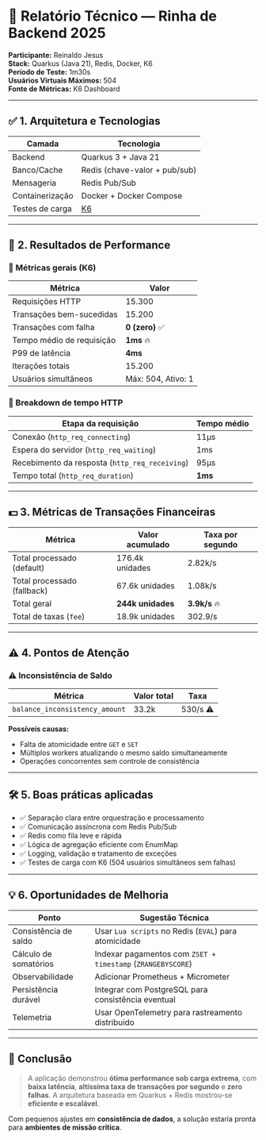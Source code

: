 # 🧾 Relatório Técnico — Rinha de Backend 2025

**Participante:** Reinaldo Jesus  
**Stack:** Quarkus (Java 21), Redis, Docker, K6  
**Período de Teste:** 1m30s  
**Usuários Virtuais Máximos:** 504  
**Fonte de Métricas:** K6 Dashboard

---

## ✅ 1. Arquitetura e Tecnologias

| Camada        | Tecnologia                        |
|---------------|------------------------------------|
| Backend       | Quarkus 3 + Java 21                |
| Banco/Cache   | Redis (chave-valor + pub/sub)      |
| Mensageria    | Redis Pub/Sub                      |
| Containerização | Docker + Docker Compose         |
| Testes de carga | [K6](https://k6.io)              |

---

## 🚀 2. Resultados de Performance

### 🔹 Métricas gerais (K6)

| Métrica                   | Valor                    |
|---------------------------|--------------------------|
| Requisições HTTP          | 15.300                   |
| Transações bem-sucedidas  | 15.200                   |
| Transações com falha      | **0 (zero)** ✅          |
| Tempo médio de requisição | **1ms** 🔥               |
| P99 de latência           | **4ms**                  |
| Iterações totais          | 15.200                   |
| Usuários simultâneos      | Máx: 504, Ativo: 1       |

### 🔹 Breakdown de tempo HTTP

| Etapa da requisição           | Tempo médio |
|-------------------------------|-------------|
| Conexão (`http_req_connecting`) | 11µs      |
| Espera do servidor (`http_req_waiting`) | 1ms  |
| Recebimento da resposta (`http_req_receiving`) | 95µs |
| Tempo total (`http_req_duration`) | **1ms** |

---

## 💵 3. Métricas de Transações Financeiras

| Métrica                         | Valor acumulado | Taxa por segundo |
|----------------------------------|------------------|-------------------|
| Total processado (default)       | 176.4k unidades  | 2.82k/s           |
| Total processado (fallback)      | 67.6k unidades   | 1.08k/s           |
| Total geral                      | **244k unidades**| **3.9k/s** 🔥     |
| Total de taxas (`fee`)           | 18.9k unidades   | 302.9/s           |

---

## ⚠️ 4. Pontos de Atenção

### ⚠️ Inconsistência de Saldo

| Métrica                        | Valor total | Taxa     |
|--------------------------------|-------------|----------|
| `balance_inconsistency_amount` | 33.2k       | 530/s ⚠️ |

**Possíveis causas:**
- Falta de atomicidade entre `GET` e `SET`
- Múltiplos workers atualizando o mesmo saldo simultaneamente
- Operações concorrentes sem controle de consistência

---

## 🛠️ 5. Boas práticas aplicadas

- ✅ Separação clara entre orquestração e processamento
- ✅ Comunicação assíncrona com Redis Pub/Sub
- ✅ Redis como fila leve e rápida
- ✅ Lógica de agregação eficiente com EnumMap
- ✅ Logging, validação e tratamento de exceções
- ✅ Testes de carga com K6 (504 usuários simultâneos sem falhas)

---

## 💡 6. Oportunidades de Melhoria

| Ponto                     | Sugestão Técnica                                          |
|---------------------------|-----------------------------------------------------------|
| Consistência de saldo     | Usar `Lua scripts` no Redis (`EVAL`) para atomicidade     |
| Cálculo de somatórios     | Indexar pagamentos com `ZSET + timestamp` (`ZRANGEBYSCORE`) |
| Observabilidade           | Adicionar Prometheus + Micrometer                        |
| Persistência durável      | Integrar com PostgreSQL para consistência eventual       |
| Telemetria                | Usar OpenTelemetry para rastreamento distribuído         |

---

## 🏁 Conclusão

> A aplicação demonstrou **ótima performance sob carga extrema**, com **baixa latência**, **altíssima taxa de transações por segundo** e **zero falhas**. A arquitetura baseada em Quarkus + Redis mostrou-se **eficiente e escalável**.

Com pequenos ajustes em **consistência de dados**, a solução estaria pronta para **ambientes de missão crítica**.

